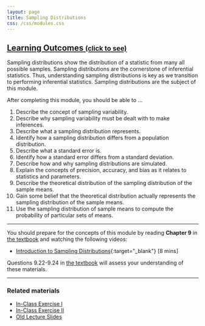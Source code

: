 ```yaml
---
layout: page
title: Sampling Distributions
css: /css/modules.css
---
```


<div class="panel-group-ILOs">
  <div class="panel panel-default">
    <div class="panel-heading">
      <h2 class="panel-title">
        <a data-toggle="collapse" href="#ILOs">Learning Outcomes <small>(click to see)</small></a>
      </h2>
    </div>
    <div id="ILOs" class="panel-collapse collapse">
      <div class="panel-body">
Sampling distributions show the distribution of a statistic from many all possible samples.  Sampling distributions are the cornerstone of inferential statistics.  Thus, understanding sampling distributions is key as we transition to performing inferential statistics.  Sampling distributions are the subject of this module.

<p>After completing this module, you should be able to ...</p>

<ol>
  <li>Describe the concept of sampling variability.</li>
  <li>Describe why sampling variability must be dealt with to make inferences.</li>
  <li>Describe what a sampling distribution represents.</li>
  <li>Identify how a sampling distribution differs from a population distribution.</li>
  <li>Describe what a standard error is.</li>
  <li>Identify how a standard error differs from a standard deviation.</li>
  <li>Describe how and why sampling distributions are simulated.</li>
  <li>Explain the concepts of precision, accuracy, and bias as it relates to statistics and parameters.</li>
  <li>Describe the theoretical distribution of the sampling distribution of the sample means.</li>
  <li>Gain some belief that the theoretical distribution actually represents the sampling distribution of the sample means.</li>
  <li>Use the sampling distribution of sample means to compute the probability of particular sets of means.</li>
</ol>
      </div>
    </div>
  </div>
</div>

----

You should prepare for the concepts of this module by reading **Chapter 9** in [the textbook](../../book/) and watching the following videos:

* [Introduction to Sampling Distributions](https://www.youtube.com/v/Zbw-YvELsaM?version=3&autoplay=1){:target="_blank"} [8 mins]

Questions 9.22-9.24 in [the textbook](../../book/) will assess your understanding of these materials.

----

### Related materials

* [In-Class Exercise I](CE1.html)
* [In-Class Exercise II](CE2.html)
* [Old Lecture Slides](PPT_old.pptx)
